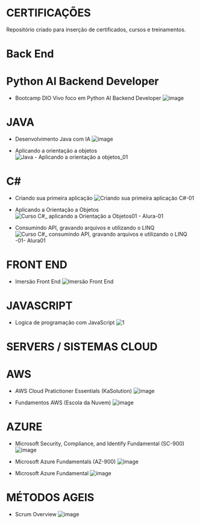 # CERTIFICAÇÕES
  Repositório criado para inserção de certificados, cursos e treinamentos.

# Back End

  # Python AI Backend Developer
  - Bootcamp DIO Vivo foco em Python AI Backend Developer
    ![image](https://github.com/elimarmcd/certificacoes/assets/157633420/e7ff6387-f37d-4054-ae11-50ecb9cf2d48)

  # JAVA
  - Desenvolvimento Java com IA
    ![image](https://github.com/elimarmcd/certificacoes/assets/157633420/cecf59d5-006f-4db1-bb5c-ee8550302b04)

  
  - Aplicando a orientação a objetos
    ![Java - Aplicando a orientação a objetos_01](https://github.com/elimarmcd/certificacoes/assets/157633420/28793416-d369-4199-86dd-9e933fb7f680)
 
   # C#
  - Criando sua primeira aplicação
    ![Criando sua primeira aplicação C#-01](https://github.com/elimarmcd/certificacoes/assets/157633420/27e3fd21-5f30-4f5a-af2c-1688e4b01436)

  - Aplicando a Orientação a Objetos
    ![Curso C#_ aplicando a Orientação a Objetos01 - Alura-01](https://github.com/elimarmcd/certificacoes/assets/157633420/94f72c29-1b25-43e7-92e8-672490112253)

  - Consumindo API, gravando arquivos e utilizando o LINQ
    ![Curso C#_ consumindo API, gravando arquivos e utilizando o LINQ -01- Alura01](https://github.com/elimarmcd/certificacoes/assets/157633420/0d79f487-6bc7-4d01-9dd4-01fe6e2ce662)


  # FRONT END
  
  - Imersão Front End
    ![Imersão Front End](https://github.com/elimarmcd/certificacoes/assets/157633420/2cbd0ed5-3231-4072-97a6-75a9e73fd84d)
  
  # JAVASCRIPT
  - Logica de programação com JavaScript
    ![1](https://github.com/elimarmcd/certificacoes/assets/157633420/7cba56f7-65f8-420c-86c4-e921b2752af3)


  # SERVERS / SISTEMAS CLOUD

  # AWS
  
   - AWS Cloud Pratictioner Essentials (KaSolution)
   ![image](https://github.com/elimarmcd/certificacoes/assets/157633420/da14c5c2-d75f-48f7-9bc9-b4de65f00135)

  - Fundamentos AWS (Escola da Nuvem)
    ![image](https://github.com/elimarmcd/certificacoes/assets/157633420/96dae502-ec60-41f4-89c7-b6048f4749e8)
  
  # AZURE
        
  - Microsoft Security, Compliance, and Identify Fundamental (SC-900)
    ![image](https://github.com/elimarmcd/certificacoes/assets/157633420/d3ebe409-4c42-4f01-9368-f247cb9b2c2a)   

  - Microsoft Azure Fundamentals (AZ-900)
    ![image](https://github.com/elimarmcd/certificacoes/assets/157633420/a358aae4-ecc9-4b8e-9fc4-d8b117c8bb1c)

  - Microsoft Azure Fundamental
    ![image](https://github.com/elimarmcd/certificacoes/assets/157633420/0556a289-c702-4596-b15d-7f129cd1e996)

# MÉTODOS AGEIS
  - Scrum Overview
    ![image](https://github.com/elimarmcd/certificacoes/assets/157633420/b0c07e68-b78d-4c14-9f6e-174c947bdf61)


  


  


    



  
